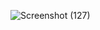 ![Screenshot (127)](https://github.com/user-attachments/assets/ed4aa417-a040-4e6b-a6d5-17781325f809)
